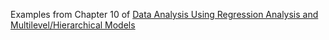 Examples from Chapter 10 of [Data Analysis Using Regression Analysis and Multilevel/Hierarchical
Models](http://www.stat.columbia.edu/~gelman/arm/) 
